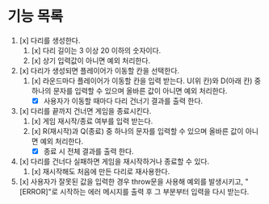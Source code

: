 # 기능 목록

1. [x] 다리를 생성한다.
   1. [x] 다리 길이는 3 이상 20 이하의 숫자이다.
   2. [x] 상기 입력값이 아니면 예외 처리한다.
2. [x] 다리가 생성되면 플레이어가 이동할 칸을 선택한다.
   1. [x] 라운드마다 플레이어가 이동할 칸을 입력 받는다. U(위 칸)와 D(아래 칸) 중 하나의 문자를 입력할 수 있으며 올바른 값이 아니면 예외 처리한다.
      - [x] 사용자가 이동할 때마다 다리 건너기 결과를 출력 한다.
3. [x] 다리를 끝까지 건너면 게임을 종료시킨다.
   1. [x] 게임 재시작/종료 여부를 입력 받는다.
   2. [x] R(재시작)과 Q(종료) 중 하나의 문자를 입력할 수 있으며 올바른 값이 아니면 예외 처리한다.
      - [x] 종료 시 전체 결과를 출력 한다.
4. [x] 다리를 건너다 실패하면 게임을 재시작하거나 종료할 수 있다.
   1. [x] 재시작해도 처음에 만든 다리로 재사용한다.
5. [x] 사용자가 잘못된 값을 입력한 경우 throw문을 사용해 예외를 발생시키고, "[ERROR]"로 시작하는 에러 메시지를 출력 후 그 부분부터 입력을 다시 받는다.
